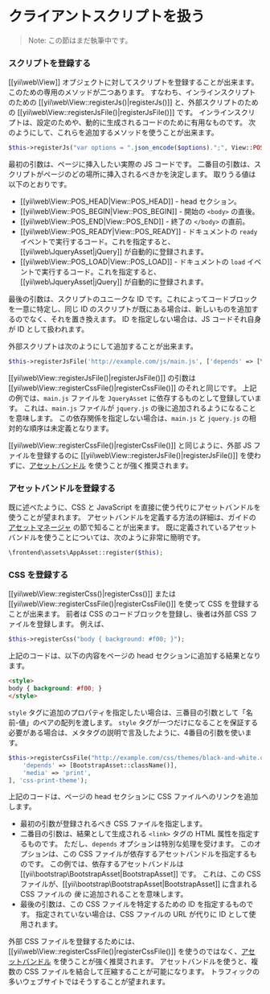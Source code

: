 クライアントスクリプトを扱う
============================

> Note: この節はまだ執筆中です。

### スクリプトを登録する

[[yii\web\View]] オブジェクトに対してスクリプトを登録することが出来ます。
このための専用のメソッドが二つあります。
すなわち、インラインスクリプトのための [[yii\web\View::registerJs()|registerJs()]] と、外部スクリプトのための [[yii\web\View::registerJsFile()|registerJsFile()]] です。
インラインスクリプトは、設定のためや、動的に生成されるコードのために有用なものです。
次のようにして、これらを追加するメソッドを使うことが出来ます。

```php
$this->registerJs("var options = ".json_encode($options).";", View::POS_END, 'my-options');
```

最初の引数は、ページに挿入したい実際の JS コードです。
二番目の引数は、スクリプトがページのどの場所に挿入されるべきかを決定します。
取りうる値は以下のとおりです。

- [[yii\web\View::POS_HEAD|View::POS_HEAD]] - head セクション。
- [[yii\web\View::POS_BEGIN|View::POS_BEGIN]] - 開始の `<body>` の直後。
- [[yii\web\View::POS_END|View::POS_END]] - 終了の `</body>` の直前。
- [[yii\web\View::POS_READY|View::POS_READY]] - ドキュメントの `ready` イベントで実行するコード。これを指定すると、[[yii\web\JqueryAsset|jQuery]] が自動的に登録されます。
- [[yii\web\View::POS_LOAD|View::POS_LOAD]] - ドキュメントの `load` イベントで実行するコード。これを指定すると、[[yii\web\JqueryAsset|jQuery]] が自動的に登録されます。

最後の引数は、スクリプトのユニークな ID です。これによってコードブロックを一意に特定し、同じ ID のスクリプトが既にある場合は、新しいものを追加するのでなく、それを置き換えます。
ID を指定しない場合は、JS コードそれ自身が ID として扱われます。

外部スクリプトは次のようにして追加することが出来ます。

```php
$this->registerJsFile('http://example.com/js/main.js', ['depends' => [\yii\web\JqueryAsset::className()]]);
```

[[yii\web\View::registerJsFile()|registerJsFile()]] の引数は [[yii\web\View::registerCssFile()|registerCssFile()]] のそれと同じです。
上記の例では、`main.js` ファイルを `JqueryAsset` に依存するものとして登録しています。
これは、`main.js` ファイルが `jquery.js` の後に追加されるようになることを意味します。
この依存関係を指定しない場合は、`main.js` と `jquery.js` の相対的な順序は未定義となります。

[[yii\web\View::registerCssFile()|registerCssFile()]] と同じように、外部 JS ファイルを登録するのに [[yii\web\View::registerJsFile()|registerJsFile()]] を使わずに、[アセットバンドル](structure-assets.md) を使うことが強く推奨されます。


### アセットバンドルを登録する

既に述べたように、CSS と JavaScript を直接に使う代りにアセットバンドルを使うことが望まれます。
アセットバンドルを定義する方法の詳細は、ガイドの [アセットマネージャ](structure-assets.md) の節で知ることが出来ます。
既に定義されているアセットバンドルを使うことについては、次のように非常に簡明です。

```php
\frontend\assets\AppAsset::register($this);
```



### CSS を登録する

[[yii\web\View::registerCss()|registerCss()]] または [[yii\web\View::registerCssFile()|registerCssFile()]] を使って CSS を登録することが出来ます。
前者は CSS のコードブロックを登録し、後者は外部 CSS ファイルを登録します。
例えば、

```php
$this->registerCss("body { background: #f00; }");
```

上記のコードは、以下の内容をページの head セクションに追加する結果となります。

```html
<style>
body { background: #f00; }
</style>
```

`style` タグに追加のプロパティを指定したい場合は、三番目の引数として「名前-値」のペアの配列を渡します。
`style` タグが一つだけになることを保証する必要がある場合は、メタタグの説明で言及したように、4番目の引数を使います。

```php
$this->registerCssFile("http://example.com/css/themes/black-and-white.css", [
    'depends' => [BootstrapAsset::className()],
    'media' => 'print',
], 'css-print-theme');
```

上記のコードは、ページの head セクションに CSS ファイルへのリンクを追加します。

* 最初の引数が登録されるべき CSS ファイルを指定します。
* 二番目の引数は、結果として生成される `<link>` タグの HTML 属性を指定するものです。
  ただし、`depends` オプションは特別な処理を受けます。
  このオプションは、この CSS ファイルが依存するアセットバンドルを指定するものです。
  この例では、依存するアセットバンドルは [[yii\bootstrap\BootstrapAsset|BootstrapAsset]] です。
  これは、この CSS ファイルが、[[yii\bootstrap\BootstrapAsset|BootstrapAsset]] に含まれる CSS ファイルの *後* に追加されることを意味します。
* 最後の引数は、この CSS ファイルを特定するための ID を指定するものです。
  指定されていない場合は、CSS ファイルの URL が代りに ID として使用されます。

外部 CSS ファイルを登録するためには、[[yii\web\View::registerCssFile()|registerCssFile()]] を使うのではなく、[アセットバンドル](structure-assets.md) を使うことが強く推奨されます。
アセットバンドルを使うと、複数の CSS ファイルを結合して圧縮することが可能になります。
トラフィックの多いウェブサイトではそうすることが望まれます。
